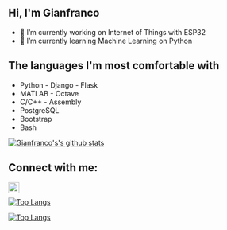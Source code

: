 
## Hi, I'm Gianfranco
- 🔭 I’m currently working on Internet of Things with ESP32
- 🌱 I’m currently learning Machine Learning on Python


## The languages I'm most comfortable with
* Python - Django - Flask
* MATLAB - Octave
* C/C++ - Assembly
* PostgreSQL
* Bootstrap
* Bash


[![Gianfranco's's github stats](https://github-readme-stats.vercel.app/api?username=gianfranco-s&count_private=true&include_all_commits=true&theme=radical)](https://google.com)

## Connect with me:
<!--[<img align="left" alt="codeSTACKr.com" width="22px" src="https://raw.githubusercontent.com/iconic/open-iconic/master/svg/globe.svg" />][website]-->
[<img align="left" alt="codeSTACKr | LinkedIn" width="22px" src="https://cdn.jsdelivr.net/npm/simple-icons@v3/icons/linkedin.svg" />][linkedin]
<br />

<!-- This section you create this variables that are used above -->
[website]: https://google.com
[twitter]: https://twitter.com/indrajeet_nikam
[linkedin]: https://www.linkedin.com/in/gianfranco-salomone/

[![Top Langs](https://github-readme-stats.vercel.app/api/top-langs/?username=gianfranco-s)](https://github.com/gianfranco-s/github-readme-stats)

[![Top Langs](https://github-readme-stats.vercel.app/api/top-langs/?username=gianfranco-s&layout=compact)](https://github.com/gianfranco-s/github-readme-stats)

